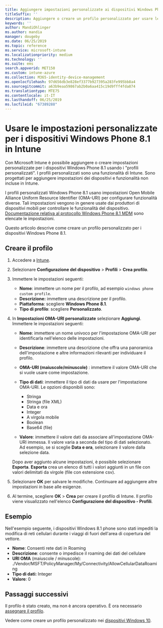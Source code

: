 ```yaml
---
title: Aggiungere impostazioni personalizzate ai dispositivi Windows Phone 8.1 in Microsoft Intune - Azure | Microsoft Docs
titleSuffix: ''
description: Aggiungere o creare un profilo personalizzato per usare le impostazioni OMA-URI per i dispositivi che eseguono Windows Phone 8.1 in Microsoft Intune.
keywords: ''
author: MandiOhlinger
ms.author: mandia
manager: dougeby
ms.date: 06/25/2019
ms.topic: reference
ms.service: microsoft-intune
ms.localizationpriority: medium
ms.technology: ''
ms.suite: ems
search.appverid: MET150
ms.custom: intune-azure
ms.collection: M365-identity-device-management
ms.openlocfilehash: 97d656db3e828ef3377b927395a283fe995bb8a4
ms.sourcegitcommit: a63b9eaa59867ab2b0a6aa415c19d9fff4fda874
ms.translationtype: MTE75
ms.contentlocale: it-IT
ms.lasthandoff: 06/25/2019
ms.locfileid: "67389288"
---
```

# <a name="use-custom-settings-for-windows-phone-81-devices-in-intune"></a>Usare le impostazioni personalizzate per i dispositivi Windows Phone 8.1 in Intune

Con Microsoft Intune è possibile aggiungere o creare impostazioni personalizzate per i dispositivi Windows Phone 8.1 usando i "profili personalizzati". I profili personalizzati sono una funzionalità di Intune. Sono progettati per aggiungere impostazioni dei dispositivi e funzionalità non incluse in Intune.

I profili personalizzati Windows Phone 8.1 usano impostazioni Open Mobile Alliance Uniform Resource Identifier (OMA-URI) per configurare funzionalità diverse. Tali impostazioni vengono in genere usate dai produttori di dispositivi mobili per controllare le funzionalità del dispositivo. [Documentazione relativa al protocollo Windows Phone 8.1 MDM](https://docs.microsoft.com/previous-versions/windows/it-pro/windows-phone/dn499787(v=technet.10)) sono elencate le impostazioni.

Questo articolo descrive come creare un profilo personalizzato per i dispositivi Windows Phone 8.1. 

## <a name="create-the-profile"></a>Creare il profilo

1. Accedere a [Intune](https://go.microsoft.com/fwlink/?linkid=2090973).
2. Selezionare **Configurazione del dispositivo** > **Profili** > **Crea profilo**.
3. Immettere le impostazioni seguenti:

    - **Nome**: immettere un nome per il profilo, ad esempio `windows phone custom profile`.
    - **Descrizione:** immettere una descrizione per il profilo.
    - **Piattaforma**: scegliere **Windows Phone 8.1**.
    - **Tipo di profilo**: scegliere **Personalizzato**.

4. In **Impostazioni OMA-URI personalizzate** selezionare **Aggiungi**. Immettere le impostazioni seguenti:

    - **Nome**: immettere un nome univoco per l'impostazione OMA-URI per identificarla nell'elenco delle impostazioni.
    - **Descrizione**: immettere una descrizione che offra una panoramica dell'impostazione e altre informazioni rilevanti per individuare il profilo.
    - **OMA-URI (maiuscole/minuscole)** : immettere il valore OMA-URI che si vuole usare come impostazione.
    - **Tipo di dati**: immettere il tipo di dati da usare per l'impostazione OMA-URI. Le opzioni disponibili sono:

        - Stringa
        - Stringa (file XML)
        - Data e ora
        - Integer
        - A virgola mobile
        - Boolean
        - Base64 (file)

    - **Valore**: immettere il valore dati da associare all'impostazione OMA-URI immessa. Il valore varia a seconda del tipo di dati selezionato. Ad esempio, se si sceglie **Data e ora**, selezionare il valore dalla selezione data.

    Dopo aver aggiunto alcune impostazioni, è possibile selezionare **Esporta**. **Esporta** crea un elenco di tutti i valori aggiunti in un file con valori delimitati da virgole (file con estensione csv).

5. Selezionare **OK** per salvare le modifiche. Continuare ad aggiungere altre impostazioni in base alle esigenze.
6. Al termine, scegliere **OK** > **Crea** per creare il profilo di Intune. Il profilo viene visualizzato nell'elenco **Configurazione del dispositivo - Profili**.

## <a name="example"></a>Esempio

Nell'esempio seguente, i dispositivi Windows 8.1 phone sono stati impediti la modifica di reti cellulari durante i viaggi di fuori dell'area di copertura del vettore.

- **Nome**: Consenti rete dati in Roaming
- **Descrizione**: consente o impedisce il roaming dei dati del cellulare
- **URI OMA** (maiuscole / minuscole): ./Vendor/MSFT/PolicyManager/My/Connectivity/AllowCellularDataRoaming
- **Tipo di dati:** Integer
- **Valore**: 0

## <a name="next-steps"></a>Passaggi successivi

Il profilo è stato creato, ma non è ancora operativo. È ora necessario [assegnare il profilo](device-profile-assign.md).

Vedere come creare un profilo personalizzato nei [dispositivi Windows 10](custom-settings-windows-10.md).
